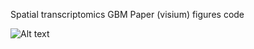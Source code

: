 Spatial transcriptomics GBM Paper (visium) figures code

![Alt text]('/Users/khan.saad/2025_CGM_GBM_spatial_V1.pdf')


